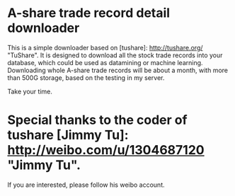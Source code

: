 A-share trade record detail downloader
======================================

This is a simple downloader based on [tushare]: http://tushare.org/ "TuShare".
It is designed to download all the stock trade records into your database, which could be used as datamining or machine learning.
Downloading whole A-share trade records will be about a month, with more than 500G storage, based on the testing in my server.

Take your time.

# Special thanks to the coder of tushare [Jimmy Tu]: http://weibo.com/u/1304687120 "Jimmy Tu".

If you are interested, please follow his weibo account.
